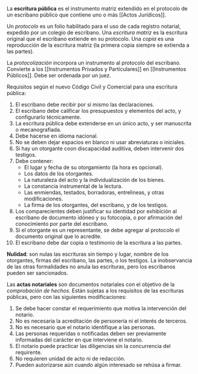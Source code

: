 La **escritura pública** es el instrumento matriz extendido en el protocolo de un escribano público que contiene uno o más [[Actos Jurídicos]].

Un _protocolo_ es un folio habilitado para el uso de cada registro notarial, expedido por un colegio de escribano. Una _escritura matriz_ es la escritura original que el escribano extiende en su protocolo. Una _copia_ es una reproducción de la escritura matriz (la primera copia siempre se extienda a las partes).

La _protocolización_ incorpora un instrumento al protocolo del escribano. Convierte a los [[Instrumentos Privados y Particulares]] en [[Instrumentos Públicos]]. Debe ser ordenada por un juez.

Requisitos según el nuevo Código Civil y Comercial para una escritura pública:

1. El escribano debe recibir por sí mismo las declaraciones.
2. El escribano debe calificar los presupuestos y elementos del acto, y configurarlo técnicamente.
3. La escritura pública debe extenderse en un único acto, y ser manuscrita o mecanografiada.
4. Debe hacerse en idioma nacional.
5. No se deben dejar espacios en blanco ni usar abreviaturas o iniciales.
6. Si hay un otorgante coon discapacidad auditiva, deben intervenir dos testigos.
7. Debe contener:
   - El lugar y fecha de su otorgamiento (la hora es opcional).
   - Los datos de los otorgantes.
   - La naturaleza del acto y la individualización de los bienes.
   - La constancia instrumental de la lectura.
   - Las enmiendas, testados, borradoras, entrelineas, y otras modificaciones.
   - La firma de los otorgantes, del escribano, y de los testigos.
8. Los comparecientes deben justificar su identidad por exhibición al escribano de documento idóneo y su fotocopia, o por afirmación del conocimiento por parte del escribano.
9. Si el otorgante es un representante, se debe agregar al protocolo el documento original que lo acredite.
10. El escribano debe dar copia o testimonio de la escritura a las partes.

**Nulidad**: son nulas las escrituras sin tiempo y lugar, nombre de los otorgantes, firmas del escribano, las partes, o los testigos. La inobservancia de las otras formalidades no anula las escrituras, pero los escribanos pueden ser sancionados.

Las **actas notariales** son documentos notariales con el objetivo de la _comprobación de hechos_. Están sujetas a los requisitos de las escrituras públicas, pero con las siguientes modificaciones:

1. Se debe hacer constar el requerimiento que motiva la intervención del notario.
2. No es necesaria la acreditación de personería ni el interés de terceros.
3. No es necesario que el notario identifique a las personas.
4. Las personas requeridas o notificadas deben ser previamente informadas del carácter en que interviene el notario.
5. El notario puede practicar las diligencias sin la concurrencia del requirente.
6. No requieren unidad de acto ni de redacción.
7. Pueden autorizarse aún cuando algún interesado se rehúsa a firmar.
